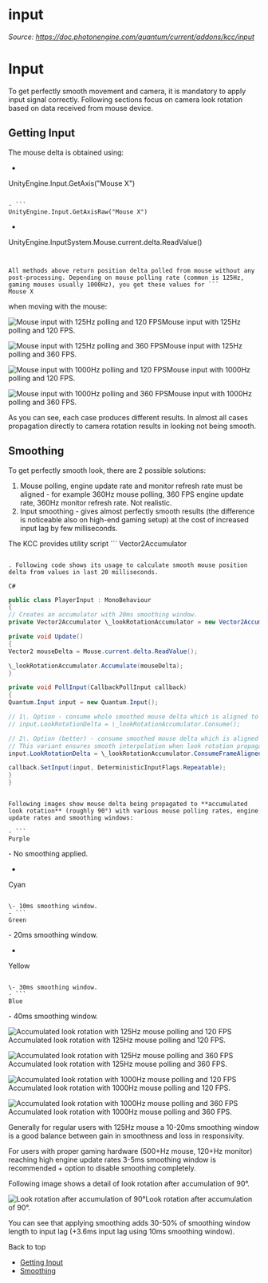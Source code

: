 # input

_Source: https://doc.photonengine.com/quantum/current/addons/kcc/input_

# Input

To get perfectly smooth movement and camera, it is mandatory to apply input signal correctly. Following sections focus on camera look rotation based on data received from mouse device.

## Getting Input

The mouse delta is obtained using:

- ```
UnityEngine.Input.GetAxis("Mouse X")
```

- ```
UnityEngine.Input.GetAxisRaw("Mouse X")
```

- ```
UnityEngine.InputSystem.Mouse.current.delta.ReadValue()
```


All methods above return position delta polled from mouse without any post-processing. Depending on mouse polling rate (common is 125Hz, gaming mouses usually 1000Hz), you get these values for ```
Mouse X
```

when moving with the mouse:

![Mouse input with 125Hz polling and 120 FPS](/docs/img/quantum/v3/addons/kcc/input-smoothing-125hz-120fps.jpg)Mouse input with 125Hz polling and 120 FPS.

![Mouse input with 125Hz polling and 360 FPS](/docs/img/quantum/v3/addons/kcc/input-smoothing-125hz-360fps.jpg)Mouse input with 125Hz polling and 360 FPS.

![Mouse input with 1000Hz polling and 120 FPS](/docs/img/quantum/v3/addons/kcc/input-smoothing-1000hz-120fps.jpg)Mouse input with 1000Hz polling and 120 FPS.

![Mouse input with 1000Hz polling and 360 FPS](/docs/img/quantum/v3/addons/kcc/input-smoothing-1000hz-360fps.jpg)Mouse input with 1000Hz polling and 360 FPS.

As you can see, each case produces different results. In almost all cases propagation directly to camera rotation results in looking not being smooth.

## Smoothing

To get perfectly smooth look, there are 2 possible solutions:

1. Mouse polling, engine update rate and monitor refresh rate must be aligned - for example 360Hz mouse polling, 360 FPS engine update rate, 360Hz monitor refresh rate. Not realistic.
2. Input smoothing - gives almost perfectly smooth results (the difference is noticeable also on high-end gaming setup) at the cost of increased input lag by few milliseconds.

The KCC provides utility script ```
Vector2Accumulator
```

. Following code shows its usage to calculate smooth mouse position delta from values in last 20 milliseconds.

C#

```
```csharp
public class PlayerInput : MonoBehaviour
{
// Creates an accumulator with 20ms smoothing window.
private Vector2Accumulator \_lookRotationAccumulator = new Vector2Accumulator(0.02f, true);

private void Update()
{
Vector2 mouseDelta = Mouse.current.delta.ReadValue();

\_lookRotationAccumulator.Accumulate(mouseDelta);
}

private void PollInput(CallbackPollInput callback)
{
Quantum.Input input = new Quantum.Input();

// 1\. Option - consume whole smoothed mouse delta which is aligned to render time.
// input.LookRotationDelta = \_lookRotationAccumulator.Consume();

// 2\. Option (better) - consume smoothed mouse delta which is aligned to Quantum frame time.
// This variant ensures smooth interpolation when look rotation propagates to transform.
input.LookRotationDelta = \_lookRotationAccumulator.ConsumeFrameAligned(callback.Game);

callback.SetInput(input, DeterministicInputFlags.Repeatable);
}
}

```

```

Following images show mouse delta being propagated to **accumulated look rotation** (roughly 90°) with various mouse polling rates, engine update rates and smoothing windows:

- ```
Purple
```

\- No smoothing applied.
- ```
Cyan
```

\- 10ms smoothing window.
- ```
Green
```

\- 20ms smoothing window.
- ```
Yellow
```

\- 30ms smoothing window.
- ```
Blue
```

\- 40ms smoothing window.

![Accumulated look rotation with 125Hz mouse polling and 120 FPS](/docs/img/quantum/v3/addons/kcc/accumulated-input-125hz-120fps.jpg)Accumulated look rotation with 125Hz mouse polling and 120 FPS.

![Accumulated look rotation with 125Hz mouse polling and 360 FPS](/docs/img/quantum/v3/addons/kcc/accumulated-input-125hz-360fps.jpg)Accumulated look rotation with 125Hz mouse polling and 360 FPS.

![Accumulated look rotation with 1000Hz mouse polling and 120 FPS](/docs/img/quantum/v3/addons/kcc/accumulated-input-1000hz-120fps.jpg)Accumulated look rotation with 1000Hz mouse polling and 120 FPS.

![Accumulated look rotation with 1000Hz mouse polling and 360 FPS](/docs/img/quantum/v3/addons/kcc/accumulated-input-1000hz-360fps.jpg)Accumulated look rotation with 1000Hz mouse polling and 360 FPS.

Generally for regular users with 125Hz mouse a 10-20ms smoothing window is a good balance between gain in smoothness and loss in responsivity.

For users with proper gaming hardware (500+Hz mouse, 120+Hz monitor) reaching high engine update rates 3-5ms smoothing window is recommended + option to disable smoothing completely.

Following image shows a detail of look rotation after accumulation of 90°.

![Look rotation after accumulation of 90°](/docs/img/quantum/v3/addons/kcc/accumulated-input-detail.jpg)Look rotation after accumulation of 90°.

You can see that applying smoothing adds 30-50% of smoothing window length to input lag (+3.6ms input lag using 10ms smoothing window).

Back to top

- [Getting Input](#getting-input)
- [Smoothing](#smoothing)